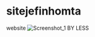 # sitejefinhomta
website
![Screenshot_1](https://user-images.githubusercontent.com/110150777/206859107-6a2669a5-945b-49ab-b1f8-8a9dc18d6a37.png)
BY LESS
